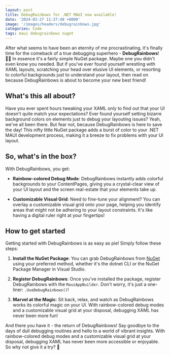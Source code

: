 ```yaml
---
layout: post
title: DebugRainbows for .NET MAUI now available!
date: '2024-03-27 11:37:48 +0000'
image: '/images/headers/debugrainbows.jpg'
categories: Code
tags: maui debugrainbows nuget
---
```


After what seems to have been an eternity of me procrastinating, it's finally time for the comeback of a true debugging superhero - **DebugRainbows**! 🦸‍♂️ In essence it's a fairly simple NuGet package. Maybe one you didn't even know you needed. But if you've ever found yourself wrestling with XAML layouts, scratching your head over elusive UI elements, or resorting to colorful backgrounds just to understand your layout, then read on because DebugRainbows is about to become your new best friend!

## What's this all about?

Have you ever spent hours tweaking your XAML only to find out that your UI doesn't quite match your expectations? Ever found yourself setting bizarre background colors on elements just to debug your layouting issues? Yeah, we've all been there. But fear not, because DebugRainbows is here to save the day! This nifty little NuGet package adds a burst of color to your .NET MAUI development process, making it a breeze to fix problems with your UI layout.

## So, what's in the box?

With DebugRainbows, you get:

- **Rainbow-colored Debug Mode**: DebugRainbows instantly adds colorful backgrounds to your ContentPages, giving you a crystal-clear view of your UI layout and the screen real-estate that your elements take up.
  
- **Customizable Visual Grid**: Need to fine-tune your alignment? You can overlay a customizable visual grid onto your page, helping you identify areas that might not be adhering to your layout constraints. It's like having a digital ruler right at your fingertips!

## How to get started

Getting started with DebugRainbows is as easy as pie! Simply follow these steps:

1. **Install the NuGet Package**: You can grab DebugRainbows from [NuGet](https://www.nuget.org/packages/Plugin.Maui.DebugRainbows/) using your preferred method, whether it's the dotnet CLI or the NuGet Package Manager in Visual Studio.

2. **Register DebugRainbows**: Once you've installed the package, register DebugRainbows with the `MauiAppBuilder`. Don't worry, it's just a one-liner: `.UseDebugRainbows()`!

3. **Marvel at the Magic**: Sit back, relax, and watch as DebugRainbows works its colorful magic on your UI. With rainbow-colored debug modes and a customizable visual grid at your disposal, debugging XAML has never been more fun!

And there you have it - the return of DebugRainbows! Say goodbye to the days of dull debugging routines and hello to a world of vibrant insights. With rainbow-colored debug modes and a customizable visual grid at your disposal, debugging XAML has never been more accessible or enjoyable. So why not give it a try? 🌈
